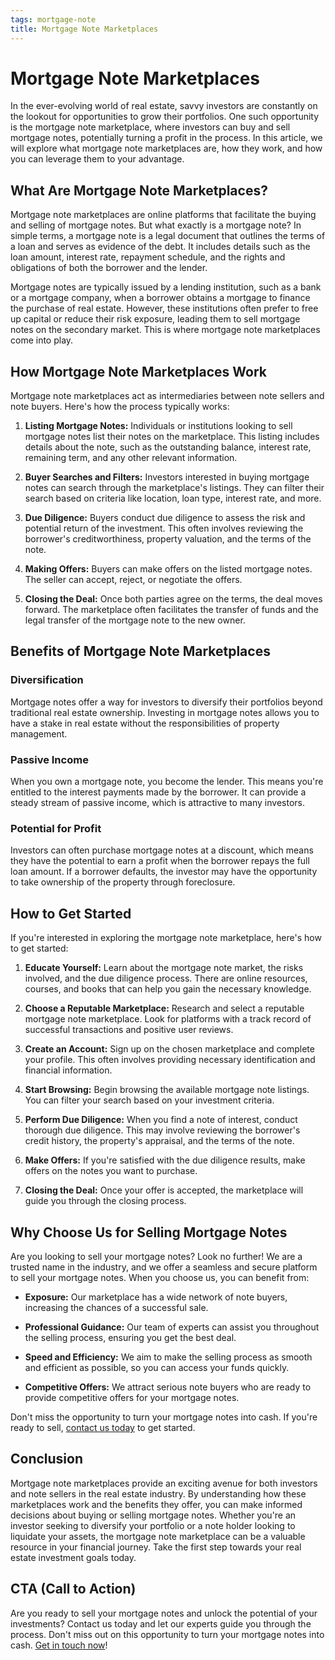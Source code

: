 ```yaml
---
tags: mortgage-note
title: Mortgage Note Marketplaces
---
```


# Mortgage Note Marketplaces

In the ever-evolving world of real estate, savvy investors are constantly on the lookout for opportunities to grow their portfolios. One such opportunity is the mortgage note marketplace, where investors can buy and sell mortgage notes, potentially turning a profit in the process. In this article, we will explore what mortgage note marketplaces are, how they work, and how you can leverage them to your advantage.

## What Are Mortgage Note Marketplaces?

Mortgage note marketplaces are online platforms that facilitate the buying and selling of mortgage notes. But what exactly is a mortgage note? In simple terms, a mortgage note is a legal document that outlines the terms of a loan and serves as evidence of the debt. It includes details such as the loan amount, interest rate, repayment schedule, and the rights and obligations of both the borrower and the lender.

Mortgage notes are typically issued by a lending institution, such as a bank or a mortgage company, when a borrower obtains a mortgage to finance the purchase of real estate. However, these institutions often prefer to free up capital or reduce their risk exposure, leading them to sell mortgage notes on the secondary market. This is where mortgage note marketplaces come into play.

## How Mortgage Note Marketplaces Work

Mortgage note marketplaces act as intermediaries between note sellers and note buyers. Here's how the process typically works:

1. **Listing Mortgage Notes:** Individuals or institutions looking to sell mortgage notes list their notes on the marketplace. This listing includes details about the note, such as the outstanding balance, interest rate, remaining term, and any other relevant information.

2. **Buyer Searches and Filters:** Investors interested in buying mortgage notes can search through the marketplace's listings. They can filter their search based on criteria like location, loan type, interest rate, and more.

3. **Due Diligence:** Buyers conduct due diligence to assess the risk and potential return of the investment. This often involves reviewing the borrower's creditworthiness, property valuation, and the terms of the note.

4. **Making Offers:** Buyers can make offers on the listed mortgage notes. The seller can accept, reject, or negotiate the offers.

5. **Closing the Deal:** Once both parties agree on the terms, the deal moves forward. The marketplace often facilitates the transfer of funds and the legal transfer of the mortgage note to the new owner.

## Benefits of Mortgage Note Marketplaces

### Diversification

Mortgage notes offer a way for investors to diversify their portfolios beyond traditional real estate ownership. Investing in mortgage notes allows you to have a stake in real estate without the responsibilities of property management.

### Passive Income

When you own a mortgage note, you become the lender. This means you're entitled to the interest payments made by the borrower. It can provide a steady stream of passive income, which is attractive to many investors.

### Potential for Profit

Investors can often purchase mortgage notes at a discount, which means they have the potential to earn a profit when the borrower repays the full loan amount. If a borrower defaults, the investor may have the opportunity to take ownership of the property through foreclosure.

## How to Get Started

If you're interested in exploring the mortgage note marketplace, here's how to get started:

1. **Educate Yourself:** Learn about the mortgage note market, the risks involved, and the due diligence process. There are online resources, courses, and books that can help you gain the necessary knowledge.

2. **Choose a Reputable Marketplace:** Research and select a reputable mortgage note marketplace. Look for platforms with a track record of successful transactions and positive user reviews.

3. **Create an Account:** Sign up on the chosen marketplace and complete your profile. This often involves providing necessary identification and financial information.

4. **Start Browsing:** Begin browsing the available mortgage note listings. You can filter your search based on your investment criteria.

5. **Perform Due Diligence:** When you find a note of interest, conduct thorough due diligence. This may involve reviewing the borrower's credit history, the property's appraisal, and the terms of the note.

6. **Make Offers:** If you're satisfied with the due diligence results, make offers on the notes you want to purchase.

7. **Closing the Deal:** Once your offer is accepted, the marketplace will guide you through the closing process.

## Why Choose Us for Selling Mortgage Notes

Are you looking to sell your mortgage notes? Look no further! We are a trusted name in the industry, and we offer a seamless and secure platform to sell your mortgage notes. When you choose us, you can benefit from:

- **Exposure:** Our marketplace has a wide network of note buyers, increasing the chances of a successful sale.

- **Professional Guidance:** Our team of experts can assist you throughout the selling process, ensuring you get the best deal.

- **Speed and Efficiency:** We aim to make the selling process as smooth and efficient as possible, so you can access your funds quickly.

- **Competitive Offers:** We attract serious note buyers who are ready to provide competitive offers for your mortgage notes.

Don't miss the opportunity to turn your mortgage notes into cash. If you're ready to sell, [contact us today](#cta) to get started.

## Conclusion

Mortgage note marketplaces provide an exciting avenue for both investors and note sellers in the real estate industry. By understanding how these marketplaces work and the benefits they offer, you can make informed decisions about buying or selling mortgage notes. Whether you're an investor seeking to diversify your portfolio or a note holder looking to liquidate your assets, the mortgage note marketplace can be a valuable resource in your financial journey. Take the first step towards your real estate investment goals today.

## CTA (Call to Action)

Are you ready to sell your mortgage notes and unlock the potential of your investments? Contact us today and let our experts guide you through the process. Don't miss out on this opportunity to turn your mortgage notes into cash. [Get in touch now](#cta)!